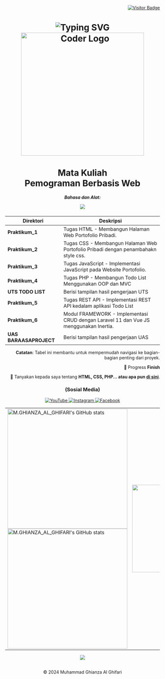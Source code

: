 <div align="right">
    <a href="https://visitor-badge.laobi.icu/badge?page_id=220660121058.PBW-IF-VD">
        <img src="https://visitor-badge.laobi.icu/badge?page_id=220660121058.PBW-IF-VD&title=Dikunjungi" alt="Visitor Badge" />
    </a>

<h1 align="Center">
    <img src="https://readme-typing-svg.herokuapp.com?font=Times+New+Roman&pause=1000&color=24F700&center=true&vCenter=true&width=435&lines=Hai+%F0%9F%91%8B+Saya+Muhammad+Ghianza+Al+Ghifari!" alt="Typing SVG" /></a>
    <img src="https://user-images.githubusercontent.com/74038190/225813708-98b745f2-7d22-48cf-9150-083f1b00d6c9.gif" alt="Coder Logo" width="400">

</h1>
<h1 align="center"><a>Mata Kuliah
<br>Pemograman Berbasis Web</a></br></h1>

<h5 align="center">Bahasa dan Alat:
<p align="center">
    <a href="https://skillicons.dev">
        <img src="https://skillicons.dev/icons?i=html,css,js,react,vue,nodejs,java,php,mysql,git,figma,laravel" />
    </a>
</p>
</h5>



| **Direktori**               | **Deskripsi**                                                                           |
|-----------------------------|-----------------------------------------------------------------------------------------|
| **Praktikum_1**             | Tugas HTML - Membangun Halaman Web Portofolio Pribadi.                                  |
| **Praktikum_2**             | Tugas CSS - Membangun Halaman Web Portofolio Pribadi dengan penambahakn style css.      |
| **Praktikum_3**             | Tugas JavaScript - Implementasi JavaScript pada Website Portofolio.                     |
| **Praktikum_4**             | Tugas PHP - Membangun Todo List Menggunakan OOP dan MVC                                 |
| **UTS TODO LIST**           | Berisi tampilan hasil pengerjaan UTS                                                    |
| **Praktikum_5**             | Tugas REST API - Implementasi REST API kedalam aplikasi Todo List                       |
| **Praktikum_6**             | Modul FRAMEWORK - Implementasi CRUD dengan Laravel 11 dan Vue JS menggunakan Inertia.   |
| **UAS BARAASAPROJECT**      | Berisi tampilan hasil pengerjaan UAS                                                    |

                                                                                   

**Catatan**: Tabel ini membantu untuk mempermudah navigasi ke bagian-bagian penting dari proyek.

 
🌱 Progress **Finish**

💬 Tanyakan kepada saya tentang **HTML, CSS, PHP... atau apa pun [di sini](https://github.com/220660121058/PBW-IF-VD/issues)**.

<h3 align="center">(Sosial Media)</h3>
 </div>
 <div align="center"> 
<a href="https://youtube.com/@MuhammadGhianzaAlGhifariUNSAP" target="_blank">
    <img src="https://img.shields.io/badge/YouTube-FF0000?style=for-the-badge&logo=youtube&logoColor=white" alt="YouTube" />
</a>

  <a href="https://www.instagram.com/ghianza_al_ghifari" target="_blank">
    <img src="https://img.shields.io/badge/Instagram-E4405F?style=for-the-badge&logo=instagram&logoColor=white" alt="Instagram" />
</a>

<a href="https://www.facebook.com/ghianza.alghifari" target="_blank">
    <img src="https://img.shields.io/badge/Facebook-1877F2?style=for-the-badge&logo=facebook&logoColor=white" alt="Facebook" />
</a>

</div>

  
<table>
    <tr>
        <!-- GitHub Stats -->
        <td>
            <!-- GitHub Stats for Light Mode -->
            <a href="https://github.com/220660121058/github-readme-stats#gh-light-mode-only">
                <img height="390" src="https://github-readme-stats.vercel.app/api?username=220660121058&show_icons=true&line_height=28&hide_border=true&card_width=347&theme=default#gh-light-mode-only" alt="M.GHIANZA_AL_GHIFARI's GitHub stats" />
            </a>
            <!-- GitHub Stats for Dark Mode -->
            <a href="https://github.com/220660121058/github-readme-stats#gh-dark-mode-only">
                <img height="390" src="https://github-readme-stats.vercel.app/api?username=220660121058&show_icons=true&line_height=28&hide_border=true&card_width=347&theme=dark&bg_color=000000#gh-dark-mode-only" alt="M.GHIANZA_AL_GHIFARI's GitHub stats" />
            </a>
        </td>
        <!-- GIF Preview -->
        <td align="center">
            <img src="https://media4.giphy.com/media/V4NSR1NG2p0KeJJyr5/giphy.gif?cid=6c09b952l2vhb7bq2qtc2wmlpzvrxsbbsji74hywrv79edci&ep=v1_internal_gif_by_id&rid=giphy.gif&ct=g" 
                 alt="GIF Preview 2" 
                 width="285" />
        </td>
    </tr>
</table>


</div>

<div align="center">
    <img src="https://github-readme-activity-graph.vercel.app/graph?username=220660121058&bg_color=011627&color=FFFFFF&line=77e68a&point=FF0000&area=true&hide_border=false" border-radius="15">
</div>
<br>
<p align="center">
    &copy; 2024 Muhammad Ghianza Al Ghifari
</p>


